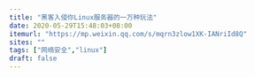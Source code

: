 ```yaml
---
title: "黑客入侵你Linux服务器的一万种玩法"
date: 2020-05-29T15:48:03+08:00
itemurl: "https://mp.weixin.qq.com/s/mqrn3zlow1XK-IANriId8Q"
sites: ""
tags: ["网络安全","linux"]
draft: false
---
```



